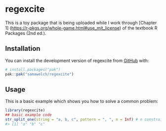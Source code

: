 
<!-- README.md is generated from README.Rmd. Please edit that file -->

# regexcite

<!-- badges: start -->

<!-- badges: end -->

This is a toy package that is being uploaded while I work through
\[Chapter 1\] (<https://r-pkgs.org/whole-game.html#use_mit_license>) of
the textbook R Packages (2nd ed.).

## Installation

You can install the development version of regexcite from
[GitHub](https://github.com/) with:

``` r
# install.packages("pak")
pak::pak("samawelch/regexcite")
```

## Usage

This is a basic example which shows you how to solve a common problem:

``` r
library(regexcite)
## basic example code
str_split_one(string = "a, b, c", pattern = ", ", n = Inf) # n constraints number of returned elements
#> [1] "a" "b" "c"
```
